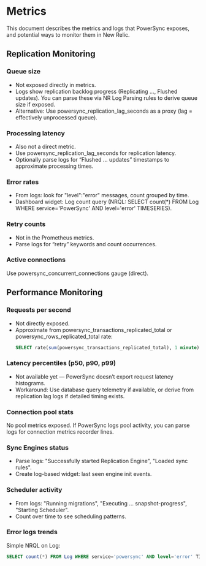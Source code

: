 # Metrics

This document describes the metrics and logs that PowerSync exposes, and potential ways to monitor them in New Relic.

## Replication Monitoring

### Queue size

- Not exposed directly in metrics.
- Logs show replication backlog progress (Replicating …, Flushed updates). You can parse these via NR Log Parsing rules to derive queue size if exposed.
- Alternative: Use powersync_replication_lag_seconds as a proxy (lag = effectively unprocessed queue).

### Processing latency

- Also not a direct metric.
- Use powersync_replication_lag_seconds for replication latency.
- Optionally parse logs for “Flushed … updates” timestamps to approximate processing times.

### Error rates

- From logs: look for "level":"error" messages, count grouped by time.
- Dashboard widget: Log count query (NRQL: SELECT count(*) FROM Log WHERE service='PowerSync' AND level='error' TIMESERIES).

### Retry counts

- Not in the Prometheus metrics.
- Parse logs for “retry” keywords and count occurrences.

### Active connections

Use powersync_concurrent_connections gauge (direct).

## Performance Monitoring

### Requests per second

- Not directly exposed.
- Approximate from powersync_transactions_replicated_total or powersync_rows_replicated_total rate:
    ```sql
    SELECT rate(sum(powersync_transactions_replicated_total), 1 minute) FROM Metric TIMESERIES
    ```

### Latency percentiles (p50, p90, p99)

- Not available yet — PowerSync doesn’t export request latency histograms.
- Workaround: Use database query telemetry if available, or derive from replication lag logs if detailed timing exists.


### Connection pool stats

No pool metrics exposed. If PowerSync logs pool activity, you can parse logs for connection metrics recorder lines.


### Sync Engines status

- Parse logs: "Successfully started Replication Engine", "Loaded sync rules".
- Create log-based widget: last seen engine init events.

### Scheduler activity
- From logs: "Running migrations", "Executing … snapshot-progress", "Starting Scheduler".
- Count over time to see scheduling patterns.

### Error logs trends

Simple NRQL on Log:
```sql
SELECT count(*) FROM Log WHERE service='powersync' AND level='error' TIMESERIES
```
